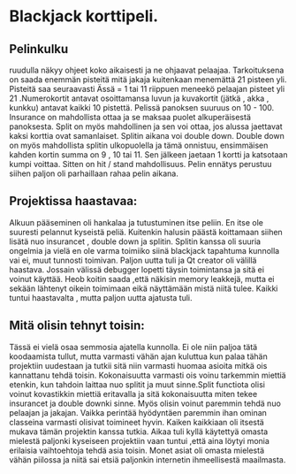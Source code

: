 # Blackjack korttipeli.

## Pelinkulku
ruudulla näkyy ohjeet koko aikaisesti ja ne ohjaavat pelaajaa.
Tarkoituksena on saada enemmän pisteitä mitä jakaja kuitenkaan menemättä 21 pisteen yli.
Pisteitä saa seuraavasti Ässä = 1 tai 11 riippuen meneekö pelaajan pisteet yli 21 .Numerokortit antavat osoittamansa luvun ja kuvakortit (jätkä , akka , kunkku) antavat kaikki 10 pistettä.
Pelissä panoksen suuruus on 10 - 100.
Insurance on mahdollista ottaa ja se maksaa puolet alkuperäisestä panoksesta.
Split on myös mahdollinen ja sen voi ottaa, jos alussa jaettavat kaksi korttia ovat samanlaiset. Splitin aikana voi double down.
Double down on myös mahdollista splitin ulkopuolella ja tämä onnistuu, ensimmäisen kahden kortin summa on 9 , 10 tai 11. Sen jälkeen jaetaan 1 kortti ja katsotaan kumpi voittaa.
Sitten on hit / stand mahdollisuus.
Pelin ennätys perustuu siihen paljon oli parhaillaan rahaa pelin aikana.

## Projektissa haastavaa:
Alkuun pääseminen oli hankalaa ja tutustuminen itse peliin. En itse ole suuresti pelannut kyseistä peliä.
Kuitenkin halusin päästä koittamaan siihen lisätä nuo insurancet , double down ja splitin.
Splitin kanssa oli suuria ongelmia ja vielä en ole varma toimiiko siinä blackjack tapahtuma kunnolla vai ei, muut tunnosti toimivan.
Paljon uutta tuli ja Qt creator oli välillä haastava. Jossain välissä debugger lopetti täysin toimintansa ja sitä ei voinut käyttää. Heob koitin saada ,että näkisin
memory leakkejä, mutta ei sekään lähtenyt oikein toimimaan eikä näyttämään mistä niitä tulee. Kaikki tuntui haastavalta , mutta paljon uutta ajatusta tuli.

## Mitä olisin tehnyt toisin:
Tässä ei vielä osaa semmosia ajatella kunnolla. Ei ole niin paljoa tätä koodaamista tullut, mutta varmasti vähän ajan kuluttua kun palaa tähän projektiin uudestaan ja tutkii sitä
niin varmasti huomaa asioita mitkä ois kannattanu tehdä toisin. Kokonaisuutta varmasti ois voinu tarkemmin miettiä etenkin, kun tahdoin laittaa nuo splitit ja muut sinne.Split functiota olisi voinut kovastikkin miettiä eritavalla ja sitä kokonaisuutta miten tekee insurancet ja double downki sinne. Myös olisin voinut paremmin tehdä nuo pelaajan ja jakajan. Vaikka perintää hyödyntäen paremmin ihan ominan classeina varmasti olisivat toimineet hyvin.
Kaiken kaikkiaan oli itsestä mukava tämän projektin kanssa tutkia.
Aikaa tuli kyllä käytettyä omasta mielestä paljonki kyseiseen projektiin vaan tuntui ,että aina löytyi monia erilaisia vaihtoehtoja tehdä asia toisin.
Monet asiat oli omasta mielestä vähän piilossa ja niitä sai etsiä paljonkin internetin ihmeellisestä maailmasta.
